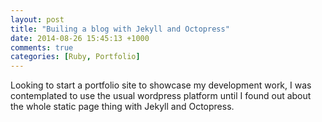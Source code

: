 ```yaml
---
layout: post
title: "Builing a blog with Jekyll and Octopress"
date: 2014-08-26 15:45:13 +1000
comments: true
categories: [Ruby, Portfolio] 
---
```

Looking to start a portfolio site to showcase my development work, I was contemplated to use the usual wordpress platform until I found out about the whole static page thing with Jekyll and Octopress.
